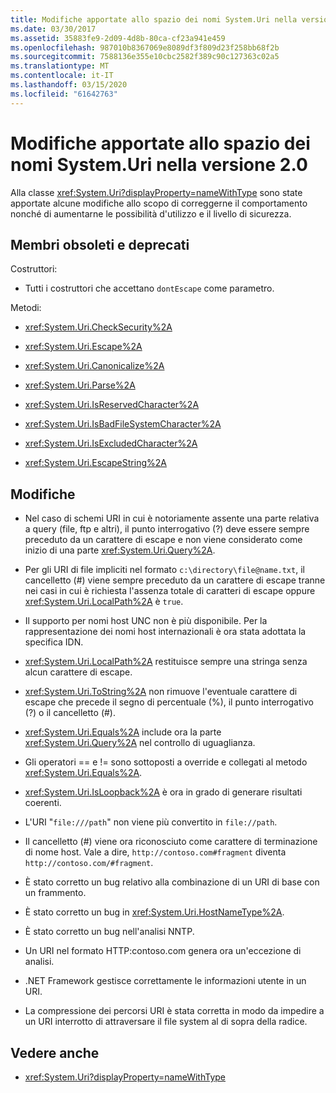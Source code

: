 ```yaml
---
title: Modifiche apportate allo spazio dei nomi System.Uri nella versione 2.0
ms.date: 03/30/2017
ms.assetid: 35883fe9-2d09-4d8b-80ca-cf23a941e459
ms.openlocfilehash: 987010b8367069e8089df3f809d23f258bb68f2b
ms.sourcegitcommit: 7588136e355e10cbc2582f389c90c127363c02a5
ms.translationtype: MT
ms.contentlocale: it-IT
ms.lasthandoff: 03/15/2020
ms.locfileid: "61642763"
---
```

# <a name="changes-to-the-systemuri-namespace-in-version-20"></a>Modifiche apportate allo spazio dei nomi System.Uri nella versione 2.0

Alla classe <xref:System.Uri?displayProperty=nameWithType> sono state apportate alcune modifiche allo scopo di correggerne il comportamento nonché di aumentarne le possibilità d'utilizzo e il livello di sicurezza.

## <a name="obsolete-and-deprecated-members"></a>Membri obsoleti e deprecati

 Costruttori:

- Tutti i costruttori che accettano `dontEscape` come parametro.

 Metodi:

- <xref:System.Uri.CheckSecurity%2A>

- <xref:System.Uri.Escape%2A>

- <xref:System.Uri.Canonicalize%2A>

- <xref:System.Uri.Parse%2A>

- <xref:System.Uri.IsReservedCharacter%2A>

- <xref:System.Uri.IsBadFileSystemCharacter%2A>

- <xref:System.Uri.IsExcludedCharacter%2A>

- <xref:System.Uri.EscapeString%2A>

## <a name="changes"></a>Modifiche

- Nel caso di schemi URI in cui è notoriamente assente una parte relativa a query (file, ftp e altri), il punto interrogativo (?) deve essere sempre preceduto da un carattere di escape e non viene considerato come inizio di una parte <xref:System.Uri.Query%2A>.

- Per gli URI di file impliciti nel formato `c:\directory\file@name.txt`, il cancelletto (#) viene sempre preceduto da un carattere di escape tranne nei casi in cui è richiesta l'assenza totale di caratteri di escape oppure <xref:System.Uri.LocalPath%2A> è `true`.

- Il supporto per nomi host UNC non è più disponibile. Per la rappresentazione dei nomi host internazionali è ora stata adottata la specifica IDN.

- <xref:System.Uri.LocalPath%2A> restituisce sempre una stringa senza alcun carattere di escape.

- <xref:System.Uri.ToString%2A> non rimuove l'eventuale carattere di escape che precede il segno di percentuale (%), il punto interrogativo (?) o il cancelletto (#).

- <xref:System.Uri.Equals%2A> include ora la parte <xref:System.Uri.Query%2A> nel controllo di uguaglianza.

- Gli operatori == e != sono sottoposti a override e collegati al metodo <xref:System.Uri.Equals%2A>.

- <xref:System.Uri.IsLoopback%2A> è ora in grado di generare risultati coerenti.

- L'URI "`file:///path`" non viene più convertito in `file://path`.

- Il cancelletto (#) viene ora riconosciuto come carattere di terminazione di nome host. Vale a dire, `http://contoso.com#fragment` diventa `http://contoso.com/#fragment`.

- È stato corretto un bug relativo alla combinazione di un URI di base con un frammento.

- È stato corretto un bug in <xref:System.Uri.HostNameType%2A>.

- È stato corretto un bug nell'analisi NNTP.

- Un URI nel formato HTTP:contoso.com genera ora un'eccezione di analisi.

- .NET Framework gestisce correttamente le informazioni utente in un URI.

- La compressione dei percorsi URI è stata corretta in modo da impedire a un URI interrotto di attraversare il file system al di sopra della radice.

## <a name="see-also"></a>Vedere anche

- <xref:System.Uri?displayProperty=nameWithType>
